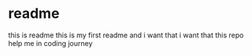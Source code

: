 # readme
this is readme
this is my first readme and i want that i want that this repo help me in coding journey
